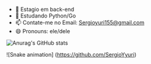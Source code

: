 - 🔭 Estagio em back-end
- 🌱 Estudando Python/Go
- 📫 Contate-me no Email: Sergioyuri155@gmail.com
- 😄 Pronouns: ele/dele

![Anurag's GitHub stats](https://github-readme-stats.vercel.app/api?username=SergioYyuri&show_icons=true&theme=radical)

![Snake animation] (https://github.com/SergioYyuri)

